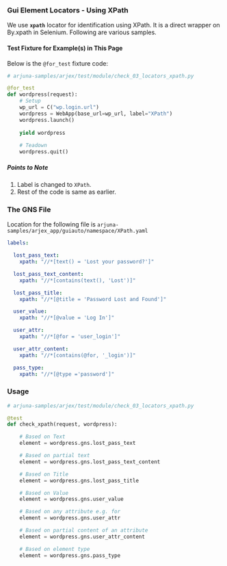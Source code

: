 ### Gui Element Locators - Using XPath

We use **`xpath`** locator for identification using XPath. It is a direct wrapper on By.xpath in Selenium. Following are various samples.

#### Test Fixture for Example(s) in This Page

Below is the `@for_test` fixture code:

```python
# arjuna-samples/arjex/test/module/check_03_locators_xpath.py

@for_test
def wordpress(request):
    # Setup
    wp_url = C("wp.login.url")
    wordpress = WebApp(base_url=wp_url, label="XPath")
    wordpress.launch()
    
    yield wordpress
    
    # Teadown    
    wordpress.quit()
```

##### Points to Note
1. Label is changed to `XPath`.
2. Rest of the code is same as earlier.

### The GNS File

Location for the following file is `arjuna-samples/arjex_app/guiauto/namespace/XPath.yaml`

```YAML
labels:

  lost_pass_text:
    xpath: "//*[text() = 'Lost your password?']"

  lost_pass_text_content:
    xpath: "//*[contains(text(), 'Lost')]"

  lost_pass_title:
    xpath: "//*[@title = 'Password Lost and Found']"

  user_value:
    xpath: "//*[@value = 'Log In']"

  user_attr:
    xpath: "//*[@for = 'user_login']"

  user_attr_content:
    xpath: "//*[contains(@for, '_login')]"

  pass_type:
    xpath: "//*[@type ='password']"
```


### Usage

```python
# arjuna-samples/arjex/test/module/check_03_locators_xpath.py

@test
def check_xpath(request, wordpress):

    # Based on Text
    element = wordpress.gns.lost_pass_text

    # Based on partial text
    element = wordpress.gns.lost_pass_text_content

    # Based on Title
    element = wordpress.gns.lost_pass_title

    # Based on Value
    element = wordpress.gns.user_value

    # Based on any attribute e.g. for
    element = wordpress.gns.user_attr

    # Based on partial content of an attribute
    element = wordpress.gns.user_attr_content

    # Based on element type
    element = wordpress.gns.pass_type
```
